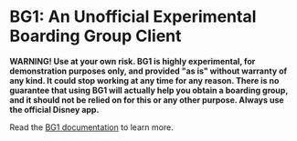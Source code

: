 # BG1: An Unofficial Experimental Boarding Group Client

**WARNING! Use at your own risk. BG1 is highly experimental, for demonstration purposes only, and provided "as is" without warranty of any kind. It could stop working at any time for any reason. There is no guarantee that using BG1 will actually help you obtain a boarding group, and it should not be relied on for this or any other purpose. Always use the official Disney app.**

Read the [BG1 documentation](https://joelface.github.io/bg1/) to learn more.
